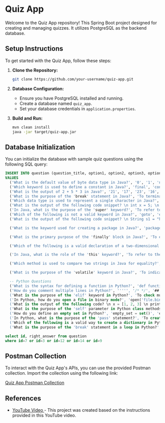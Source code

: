 

# Quiz App

Welcome to the Quiz App repository! This Spring Boot project designed for creating and managing quizzes. It utilizes PostgreSQL as the backend database.

## Setup Instructions

To get started with the Quiz App, follow these steps:

1. **Clone the Repository:**
   ```bash
   git clone https://github.com/your-username/quiz-app.git
   ```

2. **Database Configuration:**
   - Ensure you have PostgreSQL installed and running.
   - Create a database named `quiz_app`.
   - Set your database credentials in `application.properties`.

3. **Build and Run:**
   ```bash
   mvn clean install
   java -jar target/quiz-app.jar
   ```

## Database Initialization

You can initialize the database with sample quiz questions using the following SQL query:

```sql
INSERT INTO question (question_title, option1, option2, option3, option4, right_answer, difficulty_level, category)
VALUES
  ('What is the default value of byte data type in Java?', '0', '1', 'null', '-1', '0', 'Easy', 'Java'),
  ('Which keyword is used to define a constant in Java?', 'final', 'const', 'static', 'int', 'final', 'Easy', 'Java'),
  ('What is the output of 2 + 5 * 3 in Java?', '21', '17', '23', '16', '21', 'Medium', 'Java'),
  ('What is the purpose of the 'break' statement in Java?', 'To terminate the loop or switch statement', 'To skip the current iteration of a loop', 'To jump out of a method', 'To return a value from a method', 'To terminate the loop or switch statement', 'Medium', 'Java'),
  ('Which data type is used to represent a single character in Java?', 'char', 'string', 'byte', 'int', 'char', 'Easy', 'Java'),
  ('What is the output of the following code snippet? \n int x = 5; \n System.out.println(x++);', '5', '6', '4', 'Compilation Error', '5', 'Easy', 'Java'),
  ('In Java, what is the purpose of the 'super' keyword?', 'To refer to the superclass or parent class', 'To invoke a method of the superclass', 'To create an object of the superclass', 'To access the instance variables of the superclass', 'To refer to the superclass or parent class', 'Medium', 'Java'),
  ('Which of the following is not a valid keyword in Java?', 'goto', 'enum', 'implements', 'interface', 'goto', 'Medium', 'Java'),
  ('What is the output of the following code snippet? \n String s1 = "hello"; \n String s2 = "hello"; \n System.out.println(s1 == s2);', 'true', 'false', 'Compilation Error', 'null', 'true', 'Easy', 'Java'),

  ('What is the keyword used for creating a package in Java?', 'package', 'import', 'namespace', 'create', 'package', 'Easy', 'Java'),

  ('What is the primary purpose of the 'finally' block in Java?', 'To ensure a block of code always executes, whether an exception is thrown or not', 'To handle exceptions', 'To terminate a program', 'To skip a block of code', 'To ensure a block of code always executes, whether an exception is thrown or not', 'Hard', 'Java'),

  ('Which of the following is a valid declaration of a two-dimensional array in Java?', 'int[][] array2D;', 'int[2][2] array;', 'int array2D[2][2];', 'int array2D[][];', 'int[][] array2D;', 'Medium', 'Java'),

  ('In Java, what is the role of the 'this' keyword?', 'To refer to the current instance of the class', 'To invoke a method of another class', 'To create a new instance of the class', 'To access a static variable', 'To refer to the current instance of the class', 'Easy', 'Java'),

  ('Which method is used to compare two strings in Java for equality?', 'equals()', 'compareTo()', 'compare()', 'isEqual()', 'equals()', 'Easy', 'Java'),

  ('What is the purpose of the 'volatile' keyword in Java?', 'To indicate that a variable may be modified by multiple threads', 'To make a variable constant', 'To define a constant variable', 'To prevent variable modification', 'To indicate that a variable may be modified by multiple threads', 'Medium', 'Java'),

  -- Python Questions
  ('What is the syntax for defining a function in Python?', 'def function_name():', 'function function_name():', 'define function_name():', 'fn function_name():', 'def function_name():', 'Easy', 'Python'),
  ('How do you comment multiple lines in Python?', ''''', '/* */', '##', '//', '''''', 'Easy', 'Python'),
  ('What is the purpose of the 'elif' keyword in Python?', 'To check multiple conditions after the 'if' statement', 'To create a new function', 'To handle exceptions', 'To terminate a loop', 'To check multiple conditions after the 'if' statement', 'Medium', 'Python'),
  ('In Python, how do you open a file in binary mode?', 'open('file.bin', 'rb')', 'open('file.bin', 'r')', 'open('file.bin', 'wb')', 'open('file.bin', 'w')', 'open('file.bin', 'rb')', 'Medium', 'Python'),
  ('What is the output of the following code? \n x = [1, 2, 3] \n print(x[0])', '1', '2', '3', 'IndexError', '1', 'Easy', 'Python'),
  ('What is the purpose of the 'self' parameter in Python class methods?', 'To refer to the instance of the class', 'To invoke a method of another class', 'To create a new instance of the class', 'To access a static variable', 'To refer to the instance of the class', 'Hard', 'Python'),
  ('How do you define an empty set in Python?', 'empty_set = set()', 'empty_set = {}', 'empty_set = set([])', 'empty_set = []', 'empty_set = set()', 'Easy', 'Python'),
  ('In Python, what is the purpose of the 'pass' statement?', 'To create an infinite loop', 'To skip the current iteration of a loop', 'To terminate a loop', 'To do nothing and act as a placeholder', 'To do nothing and act as a placeholder', 'Medium', 'Python'),
  ('Which of the following is a valid way to create a dictionary in Python?', 'my_dict = dict(key1=value1, key2=value2)', 'my_dict = {key1:value1, key2:value2}', 'my_dict = [(key1, value1), (key2, value2)]', 'my_dict = {}', 'my_dict = {key1:value1, key2:value2}', 'Easy', 'Python'),
  ('What is the purpose of the 'break' statement in a loop in Python?', 'To terminate the loop', 'To skip the current iteration of the loop', 'To create an infinite loop', 'To continue to the next iteration of the loop', 'To terminate the loop', 'Easy', 'Python');

```

```sql
select id, right_answer from question
where id=7 or id=3 or id=12 or id=14 or id=9

```
## Postman Collection

To interact with the Quiz App's APIs, you can use the provided Postman collection. Import the collection using the following link:

[Quiz App Postman Collection]()

## References

- [ YouTube Video ](https://youtu.be/vlz9ina4Usk) - This project was created based on the instructions provided in this YouTube video.

